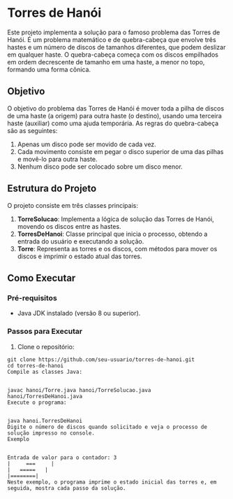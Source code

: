 # Torres de Hanói

Este projeto implementa a solução para o famoso problema das Torres de Hanói. É um problema matemático e de quebra-cabeça que envolve três hastes e um número de discos de tamanhos diferentes, que podem deslizar em qualquer haste. O quebra-cabeça começa com os discos empilhados em ordem decrescente de tamanho em uma haste, a menor no topo, formando uma forma cônica.

## Objetivo

O objetivo do problema das Torres de Hanói é mover toda a pilha de discos de uma haste (a origem) para outra haste (o destino), usando uma terceira haste (auxiliar) como uma ajuda temporária. As regras do quebra-cabeça são as seguintes:

1. Apenas um disco pode ser movido de cada vez.
2. Cada movimento consiste em pegar o disco superior de uma das pilhas e movê-lo para outra haste.
3. Nenhum disco pode ser colocado sobre um disco menor.

## Estrutura do Projeto

O projeto consiste em três classes principais:

1. **TorreSolucao**: Implementa a lógica de solução das Torres de Hanói, movendo os discos entre as hastes.
2. **TorresDeHanoi**: Classe principal que inicia o processo, obtendo a entrada do usuário e executando a solução.
3. **Torre**: Representa as torres e os discos, com métodos para mover os discos e imprimir o estado atual das torres.

## Como Executar

### Pré-requisitos

- Java JDK instalado (versão 8 ou superior).

### Passos para Executar

1. Clone o repositório:

```
git clone https://github.com/seu-usuario/torres-de-hanoi.git
cd torres-de-hanoi
Compile as classes Java:


javac hanoi/Torre.java hanoi/TorreSolucao.java hanoi/TorresDeHanoi.java
Execute o programa:


java hanoi.TorresDeHanoi
Digite o número de discos quando solicitado e veja o processo de solução impresso no console.
Exemplo


Entrada de valor para o contador: 3
|     ===     |
|   =====   |
|========|
Neste exemplo, o programa imprime o estado inicial das torres e, em seguida, mostra cada passo da solução.
